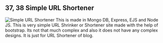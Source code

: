 ## 37, 38 Simple URL Shortener
![Simple URL Shortener](https://user-images.githubusercontent.com/61900781/111019539-f66db100-83e7-11eb-9587-36eea2f584d1.png)
This is made in Mongo DB, Express, EJS and Node JS. This is very simple URL Shrinker or Shortener site made with the help of bootstrap. Its not that much complex and also it does not have any complex designs. It is just for URL Shortener of blog.
